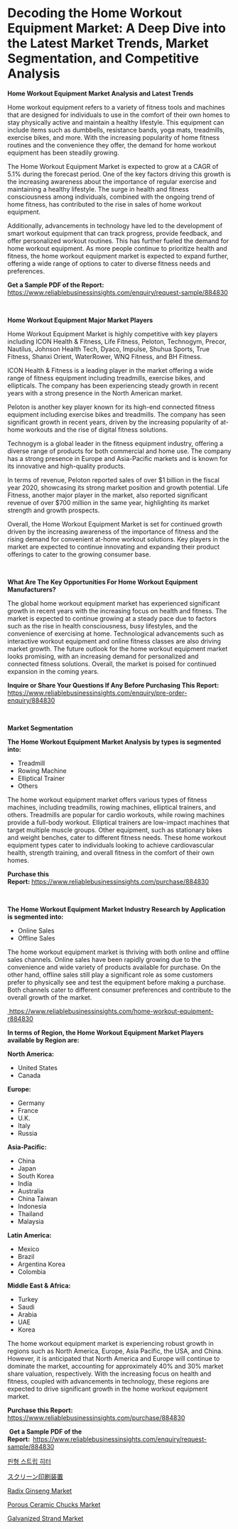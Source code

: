 <p><h1>Decoding the Home Workout Equipment Market: A Deep Dive into the Latest Market Trends, Market Segmentation, and Competitive Analysis</h1></p><p><strong>Home Workout Equipment Market Analysis and Latest Trends</strong></p>
<p><p>Home workout equipment refers to a variety of fitness tools and machines that are designed for individuals to use in the comfort of their own homes to stay physically active and maintain a healthy lifestyle. This equipment can include items such as dumbbells, resistance bands, yoga mats, treadmills, exercise bikes, and more. With the increasing popularity of home fitness routines and the convenience they offer, the demand for home workout equipment has been steadily growing.</p><p>The Home Workout Equipment Market is expected to grow at a CAGR of 5.1% during the forecast period. One of the key factors driving this growth is the increasing awareness about the importance of regular exercise and maintaining a healthy lifestyle. The surge in health and fitness consciousness among individuals, combined with the ongoing trend of home fitness, has contributed to the rise in sales of home workout equipment.</p><p>Additionally, advancements in technology have led to the development of smart workout equipment that can track progress, provide feedback, and offer personalized workout routines. This has further fueled the demand for home workout equipment. As more people continue to prioritize health and fitness, the home workout equipment market is expected to expand further, offering a wide range of options to cater to diverse fitness needs and preferences.</p></p>
<p><strong>Get a Sample PDF of the Report:&nbsp;</strong> <a href="https://www.reliablebusinessinsights.com/enquiry/request-sample/884830">https://www.reliablebusinessinsights.com/enquiry/request-sample/884830</a></p>
<p>&nbsp;</p>
<p><strong>Home Workout Equipment Major Market Players</strong></p>
<p><p>Home Workout Equipment Market is highly competitive with key players including ICON Health & Fitness, Life Fitness, Peloton, Technogym, Precor, Nautilus, Johnson Health Tech, Dyaco, Impulse, Shuhua Sports, True Fitness, Shanxi Orient, WaterRower, WNQ Fitness, and BH Fitness.</p><p>ICON Health & Fitness is a leading player in the market offering a wide range of fitness equipment including treadmills, exercise bikes, and ellipticals. The company has been experiencing steady growth in recent years with a strong presence in the North American market.</p><p>Peloton is another key player known for its high-end connected fitness equipment including exercise bikes and treadmills. The company has seen significant growth in recent years, driven by the increasing popularity of at-home workouts and the rise of digital fitness solutions.</p><p>Technogym is a global leader in the fitness equipment industry, offering a diverse range of products for both commercial and home use. The company has a strong presence in Europe and Asia-Pacific markets and is known for its innovative and high-quality products.</p><p>In terms of revenue, Peloton reported sales of over $1 billion in the fiscal year 2020, showcasing its strong market position and growth potential. Life Fitness, another major player in the market, also reported significant revenue of over $700 million in the same year, highlighting its market strength and growth prospects.</p><p>Overall, the Home Workout Equipment Market is set for continued growth driven by the increasing awareness of the importance of fitness and the rising demand for convenient at-home workout solutions. Key players in the market are expected to continue innovating and expanding their product offerings to cater to the growing consumer base.</p></p>
<p>&nbsp;</p>
<p><strong>What Are The Key Opportunities For Home Workout Equipment Manufacturers?</strong></p>
<p><p>The global home workout equipment market has experienced significant growth in recent years with the increasing focus on health and fitness. The market is expected to continue growing at a steady pace due to factors such as the rise in health consciousness, busy lifestyles, and the convenience of exercising at home. Technological advancements such as interactive workout equipment and online fitness classes are also driving market growth. The future outlook for the home workout equipment market looks promising, with an increasing demand for personalized and connected fitness solutions. Overall, the market is poised for continued expansion in the coming years.</p></p>
<p><strong>Inquire or Share Your Questions If Any Before Purchasing This Report:</strong> <a href="https://www.reliablebusinessinsights.com/enquiry/pre-order-enquiry/884830">https://www.reliablebusinessinsights.com/enquiry/pre-order-enquiry/884830</a></p>
<p>&nbsp;</p>
<p><strong>Market Segmentation</strong></p>
<p><strong>The Home Workout Equipment Market Analysis by types is segmented into:</strong></p>
<p><ul><li>Treadmill</li><li>Rowing Machine</li><li>Elliptical Trainer</li><li>Others</li></ul></p>
<p><p>The home workout equipment market offers various types of fitness machines, including treadmills, rowing machines, elliptical trainers, and others. Treadmills are popular for cardio workouts, while rowing machines provide a full-body workout. Elliptical trainers are low-impact machines that target multiple muscle groups. Other equipment, such as stationary bikes and weight benches, cater to different fitness needs. These home workout equipment types cater to individuals looking to achieve cardiovascular health, strength training, and overall fitness in the comfort of their own homes.</p></p>
<p><strong>Purchase this Report:&nbsp;</strong><a href="https://www.reliablebusinessinsights.com/purchase/884830">https://www.reliablebusinessinsights.com/purchase/884830</a></p>
<p>&nbsp;</p>
<p><strong>The Home Workout Equipment Market Industry Research by Application is segmented into:</strong></p>
<p><ul><li>Online Sales</li><li>Offline Sales</li></ul></p>
<p><p>The home workout equipment market is thriving with both online and offline sales channels. Online sales have been rapidly growing due to the convenience and wide variety of products available for purchase. On the other hand, offline sales still play a significant role as some customers prefer to physically see and test the equipment before making a purchase. Both channels cater to different consumer preferences and contribute to the overall growth of the market.</p></p>
<p><a href="https://www.reliablebusinessinsights.com/home-workout-equipment-r884830">&nbsp;https://www.reliablebusinessinsights.com/home-workout-equipment-r884830</a></p>
<p><strong>In terms of Region, the Home Workout Equipment Market Players available by Region are:</strong></p>
<p>
    <p> <strong> North America: </strong>
        <ul>
            <li>United States</li>
            <li>Canada</li>
        </ul>
        </p> 
    <p> <strong> Europe: </strong>
        <ul>
            <li>Germany</li>
            <li>France</li>
            <li>U.K.</li>
            <li>Italy</li>
            <li>Russia</li>
        </ul>
        </p> 
    <p> <strong> Asia-Pacific: </strong>
        <ul>
            <li>China</li>
            <li>Japan</li>
            <li>South Korea</li>
            <li>India</li>
            <li>Australia</li>
            <li>China Taiwan</li>
            <li>Indonesia</li>
            <li>Thailand</li>
            <li>Malaysia</li>
        </ul>
        </p> 
    <p> <strong> Latin America: </strong>
        <ul>
            <li>Mexico</li>
            <li>Brazil</li>
            <li>Argentina Korea</li>
            <li>Colombia</li>
        </ul>
        </p> 
    <p> <strong> Middle East & Africa: </strong>
        <ul>
            <li>Turkey</li>
            <li>Saudi</li>
            <li>Arabia</li>
            <li>UAE</li>
            <li>Korea</li>
        </ul>
    </p>
    </p>
<p><p>The home workout equipment market is experiencing robust growth in regions such as North America, Europe, Asia Pacific, the USA, and China. However, it is anticipated that North America and Europe will continue to dominate the market, accounting for approximately 40% and 30% market share valuation, respectively. With the increasing focus on health and fitness, coupled with advancements in technology, these regions are expected to drive significant growth in the home workout equipment market.</p></p>
<p><strong>Purchase this Report: </strong><a href="https://www.reliablebusinessinsights.com/purchase/884830">https://www.reliablebusinessinsights.com/purchase/884830</a></p>
<p>&nbsp;<strong>Get a Sample PDF of the Report:&nbsp;&nbsp;</strong><a href="https://www.reliablebusinessinsights.com/enquiry/request-sample/884830">https://www.reliablebusinessinsights.com/enquiry/request-sample/884830</a></p>
<p><strong></strong></p>
<p><p><a href="https://github.com/hzumrdvas204296/Market-Research-Report-List-3/blob/main/599131910643.md">핀형 스트립 히터</a></p><p><a href="https://github.com/avbqbctihcbe2/Market-Research-Report-List-3/blob/main/49830806043.md">スクリーン印刷装置</a></p><p><a href="https://issuu.com/reportprime-2/docs/radix-ginseng-market-size-2030.pptx">Radix Ginseng Market</a></p><p><a href="https://github.com/sifatuddin25/Market-Research-Report-List-1/blob/main/porous-ceramic-chucks-market.md">Porous Ceramic Chucks Market</a></p><p><a href="https://medium.com/@mayekuhic78/global-galvanized-strand-market-exploring-market-share-market-trends-and-future-growth-72b08331ce28">Galvanized Strand Market</a></p></p>